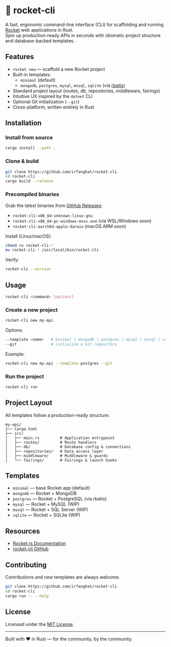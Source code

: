 # 🚀 rocket-cli

A fast, ergonomic command-line interface (CLI) for scaffolding and running [Rocket](https://rocket.rs) web applications in Rust.  
Spin up production-ready APIs in seconds with idiomatic project structure and database-backed templates.

## Features

- `rocket new` — scaffold a new Rocket project
- Built-in templates:  
  - `minimal` (default)  
  - `mongodb`, `postgres`, `mysql`, `mssql`, `sqlite` (via [rbatis](https://github.com/rbatis/rbatis))  
- Standard project layout (routes, db, repositories, middleware, fairings)  
- Intuitive UX inspired by the `dotnet` CLI  
- Optional Git initialization (`--git`)  
- Cross-platform, written entirely in Rust  

## Installation

### Install from source

```bash
cargo install --path .
```

### Clone & build

```bash
git clone https://github.com/irfanghat/rocket-cli
cd rocket-cli
cargo build --release
```

### Precompiled binaries

Grab the latest binaries from [GitHub Releases](https://github.com/irfanghat/rocket-cli/releases):

* `rocket-cli-x86_64-unknown-linux-gnu`
* `rocket-cli-x86_64-pc-windows-msvc.exe` (via WSL/Windows soon)
* `rocket-cli-aarch64-apple-darwin` (macOS ARM soon)

Install (Linux/macOS):

```bash
chmod +x rocket-cli-*
mv rocket-cli-* /usr/local/bin/rocket-cli
```

Verify:

```bash
rocket-cli --version
```

## Usage

```bash
rocket-cli <command> [options]
```

### Create a new project

```bash
rocket-cli new my-api
```

Options:

```bash
--template <name>   # minimal | mongodb | postgres | mysql | mssql | sqlite
--git               # initialize a Git repository
```

Example:

```bash
rocket-cli new my-api --template postgres --git
```

### Run the project

```bash
rocket-cli run
```

## Project Layout

All templates follow a production-ready structure:

```
my-api/
├── Cargo.toml
├── src/
│   ├── main.rs         # Application entrypoint
│   ├── routes/         # Route handlers
│   ├── db/             # Database config & connections
│   ├── repositories/   # Data access layer
│   ├── middleware/     # Middleware & guards
│   └── fairings/       # Fairings & launch hooks
```

## Templates

* `minimal` — base Rocket app (default)
* `mongodb` — Rocket + MongoDB
* `postgres` — Rocket + PostgreSQL (via rbatis)
* `mysql` — Rocket + MySQL (WIP)
* `mssql` — Rocket + SQL Server (WIP)
* `sqlite` — Rocket + SQLite (WIP)

## Resources

* [Rocket.rs Documentation](https://rocket.rs)
* [rocket-cli GitHub](https://github.com/irfanghat/rocket-cli)

## Contributing

Contributions and new templates are always welcome.

```bash
git clone https://github.com/irfanghat/rocket-cli
cd rocket-cli
cargo run -- --help
```

## License

Licensed under the [MIT License](LICENSE).

---

Built with ❤️ in Rust — for the community, by the community.